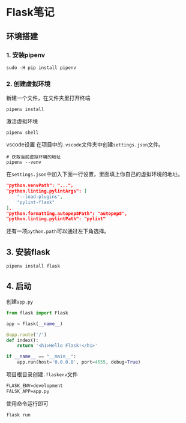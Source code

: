 # Flask笔记

## 环境搭建

### 1. 安装pipenv

```shell
sudo -H pip install pipenv
```

### 2. 创建虚拟环境

新建一个文件，在文件夹里打开终端

```shell
pipenv install
```

激活虚拟环境

```shell
pipenv shell
```

vscode设置
在项目中的`.vscode`文件夹中创建`settings.json`文件。

```shell
# 获取当前虚拟环境的地址
pipenv --venv
```

在`settings.json`中加入下面一行设置，里面填上你自己的虚拟环境的地址。

```json
"python.venvPath": "..."，
"python.linting.pylintArgs": [
    "--load-plugins",
    "pylint-flask"
],
"python.formatting.autopep8Path": "autopep8",
"python.linting.pylintPath": "pylint"
```

还有一项`python.path`可以通过左下角选择。

## 3. 安装flask

```shell
pipenv install flask
```

## 4. 启动

创建`app.py`

```python
from flask import Flask

app = Flask(__name__)

@app.route('/')
def index():
    return '<h1>Hello Flask!</h1>'

if __name__ == "__main__":
    app.run(host='0.0.0.0', port=4555, debug=True)

```

项目根目录创建`.flaskenv`文件

```txt
FLASK_ENV=development
FALSK_APP=app.py
```

使用命令运行即可

```shell
flask run
```
